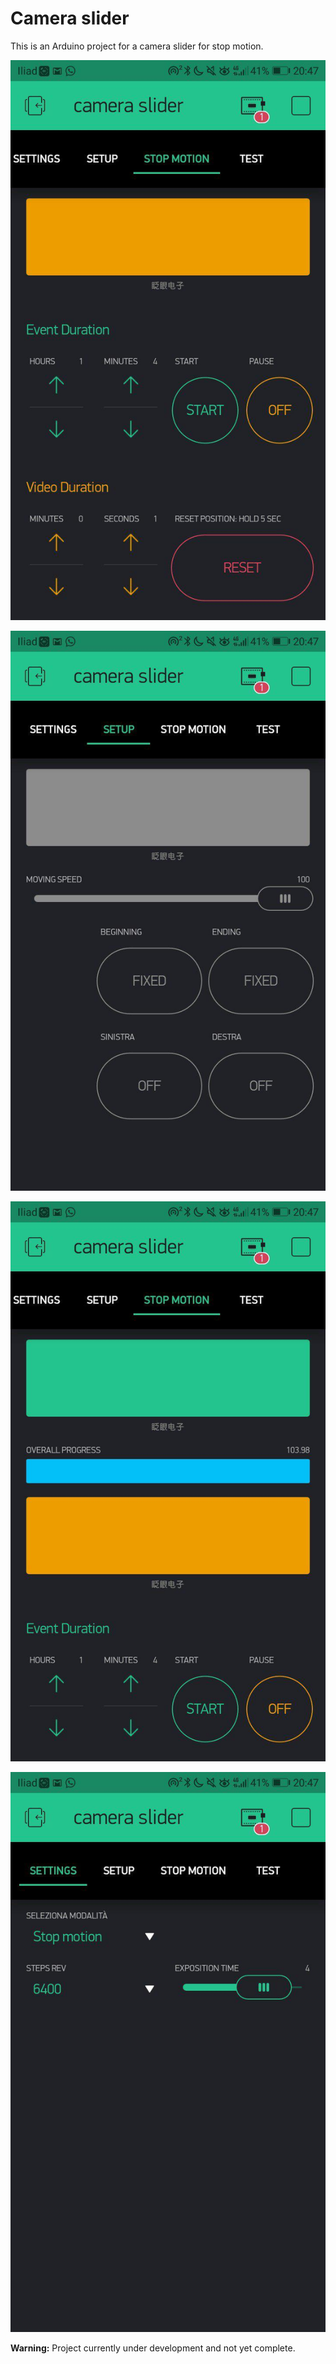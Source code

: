 # Camera slider
This is an Arduino project for a camera slider for stop motion. 

![](images\gui1.jpg)

![](images\gui2.jpg)

![](images\gui3.jpg)

![](images\gui4.jpg)

**Warning:**
Project currently under development and not yet complete.

